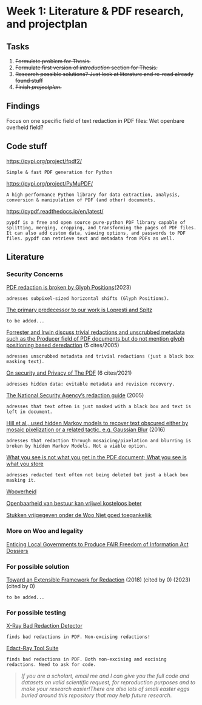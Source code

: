 # Week 1: Literature & PDF research, and projectplan

## Tasks

1. ~~Formulate problem for Thesis.~~
2. ~~Formulate first version of _introduction_ section for Thesis.~~
3. ~~Research possible solutions? Just look at literature and re-read already found stuff~~
4. ~~Finish _projectplan_.~~

## Findings

Focus on one specific field of text redaction in PDF files: Wet openbare overheid field?

## Code stuff

https://pypi.org/project/fpdf2/

    Simple & fast PDF generation for Python

https://pypi.org/project/PyMuPDF/

    A high performance Python library for data extraction, analysis, conversion & manipulation of PDF (and other) documents.

https://pypdf.readthedocs.io/en/latest/

    pypdf is a free and open source pure-python PDF library capable of splitting, merging, cropping, and transforming the pages of PDF files. It can also add custom data, viewing options, and passwords to PDF files. pypdf can retrieve text and metadata from PDFs as well.

## Literature

### Security Concerns

[PDF redaction is broken by Glyph Positions](https://arxiv.org/abs/2206.02285v3)(2023)

    adresses subpixel-sized horizontal shifts (Glyph Positions).

[The primary predecessor to our work is Lopresti and Spitz ](https://www.cse.lehigh.edu/~lopresti/Publications/2004/hdp04a.pdf)

    to be added...

[Forrester and Irwin discuss trivial redactions and unscrubbed metadata such as the Producer field of PDF documents but do not mention glyph positioning based deredaction](https://www.researchgate.net/publication/229014289_An_Investigation_into_Unintentional_Information_Leakage_through_Electronic_Publication) (5 cites/2005)

    adresses unscrubbed metadata and trivial redactions (just a black box masking text).

[On security and Privacy of The PDF](https://www.ndss-symposium.org/wp-content/uploads/ndss2021_1B-2_23109_paper.pdf) (6 cites/2021)

    adresses hidden data: evitable metadata and revision recovery.

[The National Security Agency’s redaction guide](https://sgp.fas.org/othergov/dod/nsa-redact.pdf) (2005)

    adresses that text often is just masked with a black box and text is left in document.

[Hill et al., used hidden Markov models to recover text obscured either by mosaic pixelization or a related tactic, e.g. Gaussian Blur](https://cseweb.ucsd.edu/~saul/papers/pets16-redact.pdf) (2016)

    adresses that redaction through mosaicing/pixelation and blurring is broken by hidden Markov Models. Not a viable option.

[What you see is not what you get in the PDF document; What you see is what you store](https://journals.sagepub.com/doi/full/10.1177/1460458210397851#bibr3-1460458210397851)

    adresses redacted text often not being deleted but just a black box masking it.

[Wooverheid](https://wooverheid.nl/2023/09/22/niet-zo-toegankelijke-besluiten/)

[Openbaarheid van bestuur kan vrijwel kosteloos beter](https://esb.nu/openbaarheid-van-bestuur-kan-vrijwel-kosteloos-beter/)

[Stukken vrijgegeven onder de Woo Niet goed toegankelijk](https://magazines.od-online.nl/od-28-2023/niet-goed-toegankelijk)

### More on Woo and legality

[Enticing Local Governments to Produce FAIR Freedom of Information Act Dossiers](https://link.springer.com/chapter/10.1007/978-3-031-28241-6_25)

### For possible solution

[Toward an Extensible Framework for Redaction](https://seclab.illinois.edu/wp-content/uploads/2018/06/demetriou2018toward.pdf) (2018) (cited by 0) (2023) (cited by 0)

    to be added...

### For possible testing

[X-Ray Bad Redaction Detector](https://github.com/freelawproject/x-ray)

    finds bad redactions in PDF. Non-excising redactions!

[Edact-Ray Tool Suite](https://github.com/maxwell-bland/deredaction)

    finds bad redactions in PDF. Both non-excising and excising redactions. Need to ask for code.

> _If you are a scholart, email me and I can give you the full code and datasets on valid scientific request, for reproduction purposes and to make your research easier!There are also lots of small easter eggs buried around this repository that may help future research._
